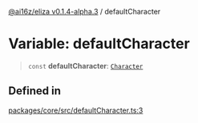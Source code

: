 [@ai16z/eliza v0.1.4-alpha.3](../index.md) / defaultCharacter

# Variable: defaultCharacter

> `const` **defaultCharacter**: [`Character`](../type-aliases/Character.md)

## Defined in

[packages/core/src/defaultCharacter.ts:3](https://github.com/ceasar28/modeMind/blob/main/modeMIND_Agent/packages/core/src/defaultCharacter.ts#L3)
